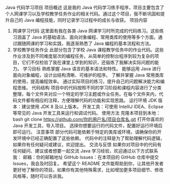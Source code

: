 Java 代码学习项目
项目概述
这是我的 Java 代码学习练手程序，项目主要包含了个人网课学习以及学校教学任务作业的相关代码。通过这个项目，我不断巩固和提升自己的 Java 编程技能，同时记录学习过程中的成长与收获。
项目内容
1. 网课学习代码
这里面有我在各类 Java 网课学习时所完成的代码练习。这些练习涵盖了 Java 的基础语法、面向对象编程、常用类库的使用等多个方面。通过跟随网课的学习和实践，我逐渐熟悉了 Java 编程的基本流程和方法。
2. 学校教学任务作业
此部分包含了学校 Java 课程教学任务中的作业代码。这些作业涉及到不同难度层次的编程任务，从简单的控制台程序到较为复杂的项目，它们不仅检验了我在课堂上学到的知识，还锻炼了我解决实际问题的能力。
学习目标
熟练掌握 Java 语言的基本语法和特性。
能够运用 Java 进行面向对象编程，设计出结构清晰、可维护的程序。
了解并掌握 Java 常用类库的使用，提高编程效率。
通过实际项目的练习，提升自己的问题解决能力和编程思维。
代码结构
项目中的代码按照不同的学习阶段和课程内容进行了分类整理，每个文件夹对应一个特定的学习主题或作业任务。在每个文件夹内，代码文件都有相应的注释，方便理解代码的功能和实现思路。
运行环境
JDK 版本：建议使用 JDK 8 及以上版本。
开发工具：可使用 IntelliJ IDEA、Eclipse 等常见的 Java 开发工具来运行和调试代码。
使用方法
克隆本项目到本地：
bash
git clone https://github.com/你的用户名/项目仓库名.git
打开你喜欢的 Java 开发工具，导入项目。
选择你想要运行的代码文件，配置好运行环境后即可运行。
注意事项
部分代码可能依赖于特定的类库或环境，请确保你的开发环境中已经正确配置了这些依赖。
代码中的注释是为了帮助理解代码逻辑，如果你有任何疑问或建议，欢迎提出。
交流与反馈
如果你对项目中的代码有任何疑问、建议或者想要一起交流 Java 学习经验，欢迎通过以下方式联系我：
邮箱：你的邮箱地址
GitHub Issues：在本项目的 GitHub 仓库中提交 Issues，我会及时回复。
希望这个 README 文件能帮助到你，让其他开发者更好地了解你的项目。如果你有其他特殊需求，比如增加更多项目细节、修改风格等，随时可以告诉我。
